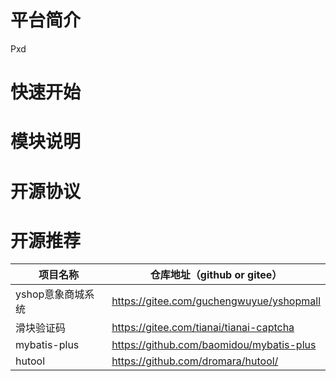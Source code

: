 # 平台简介
Pxd
# 快速开始

# 模块说明

# 开源协议

# 开源推荐
| 项目名称        | 仓库地址（github or gitee）                                                                   |
|-------------|-----------------------------------------------------------------------------------------|
| yshop意象商城系统 | https://gitee.com/guchengwuyue/yshopmall                                                               |
| 滑块验证码       | https://gitee.com/tianai/tianai-captcha                                                               |
| mybatis-plus | https://github.com/baomidou/mybatis-plus                                                               |
| hutool      | https://github.com/dromara/hutool/                                                               |                                                             |
